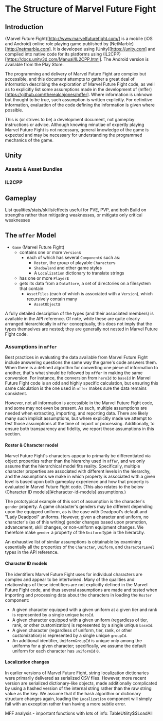 # The Structure of Marvel Future Fight

## Introduction

(Marvel Future Fight)[http://www.marvelfuturefight.com/] is a mobile (iOS and
Android) online role playing game published by
(NetMarble)[http://netmarble.com]. It is developed using
(Unity)[https://unity.com] and compiled into native code for its platforms using
(IL2CPP)[https://docs.unity3d.com/Manual/IL2CPP.html]. The Android version is
available from the Play Store.

The programming and delivery of Marvel Future Fight are complex but accessible,
and this document attempts to gather a great deal of information describing the
exploration of Marvel Future Fight code, as well as to explicitly list some
assumptions made in the development of
(mffer)[https://github.com/therealchjones/mffer]. Where information is unknown
but thought to be true, such assumption is written explicitly. For definitive
information, evaluation of the code defining the information is given where possible.

This is (or strives to be) a development document, not gameplay instructions or
advice. Although knowing minutiae of expertly playing Marvel Future Fight is not
necessary, general knowledge of the game is expected and may be necessary for
understanding the programmed mechanics of the game.

## Unity

### Assets & Asset Bundles

### IL2CPP

## Gameplay

List qualities/stats/skills/effects useful for PVE, PVP, and both
Build on strengths rather than mitigating weaknesses, or mitigate only critical weaknesses

## The `mffer` Model

-   `Game` (Marvel Future Fight)
    -   contains one or more `Version`s
        -   each of which has several `Component`s such as:
            -   `Roster`, the group of playable `Character`s
            -   `Shadowland` and other game styles
            -   A `Localization` dictionary to translate strings
    -   has one or more `Player`s
    -   gets its data from a `DataStore`, a set of directories on a filesystem that contain
        -   `AssetFiles` (each of which is associated with a `Version`), which recursively contain many
            -   `AssetObject`s

A fully detailed description of the types (and their associated members) is
available in the API reference. Of note, while these are quite clearly arranged
hierarchically in `mffer` conceptually, this does not imply that the types
themselves are nested; they are generally not nested in Marvel Future Fight code.

### Assumptions in `mffer`

Best practices in evaluating the data available from Marvel Future Fight include
answering questions the same way the game's code answers them. When there is a
defined algorithm for converting one piece of information to another, that's
what should be followed by `mffer` in making the same conversion. For instance,
the conversion from `heroId` to `baseId` in Marvel Future Fight code is an odd
and highly specific calculation, but ensuring this same calculation is the one
used in `mffer` makes sure the data remains consistent.

However, not all information is accessible in the Marvel Future Fight code, and
some may not even be present. As such, multiple assumptions are needed when
extracting, importing, and reporting data. There are likely many such implicit
assumptions, but where explicitly made we attempt to test those assumptions at
the time of import or processing. Additionally, to ensure both transparency and
fidelity, we report those assumptions in this section.

#### Roster & Character model

Marvel Future Fight's characters appear to primarily be differentiated via
object properties rather than the hierarchy used in `mffer`, and we only assume
that the hierarchical model fits reality. Specifically, multiple character
properties are associated with different levels in the hierarchy, and the
assumptions we make in which property is associated with a given level is based
upon both gameplay experience and how that property is evaluated in Marvel Future
Fight code. (This also relates to the below (Character ID
models)[#character-id-models] assumptions.)

The prototypical example of this sort of assumption is the character's `gender`
property. A game character's genders may be different depending upon the
equipped uniform, as is the case with Deadpool's default and "Lady Deadpool"
uniforms. However, given a character and uniform, no character's (as of this
writing) gender changes based upon promotion, advancement, skill changes, or
non-uniform equipment changes. We therefore make `gender` a property of the
`Uniform` type in the hierarchy.

An exhaustive list of similar assumptions is obtainable by examining essentially
all the properties of the `Character`, `Uniform`, and `CharacterLevel` types in
the API reference.

#### Character ID models

The identifiers Marvel Future Fight uses for individual characters are complex
and appear to be intertwined. Many of the qualities and relationships of these
identifiers are not explicitly defined in the Marvel Future Fight code, and thus
several assumptions are made and tested when importing and processing data about
the characters in loading the `Roster` component:

-   A given character equipped with a given uniform at a given tier and rank is
    represented by a single unique `heroId`.
-   A given character equipped with a given uniform (regardless of tier, rank,
    or other customization) is represented by a single unique `baseId`.
-   A given character (regardless of uniform, tier, rank, or other customization)
    is represented by a single unique `groupId`.
-   An additional identifier, `UniformGroupId` is unique only among the uniforms for
    a given character; specifically, we assume the default uniform for each
    character has `uniformId` `0`.

#### Localization changes

In earlier versions of Marvel Future Fight, string localization dictionaries
were primarily delivered as serialized CSV files. However, more recent version
are serialized dictionary-like objects, made additionally complicated by using a
hashed version of the internal string rather than the raw string value as the
key. We assume that if the hash algorithm or dictionary structure changes again,
loading the `Localization` component will simply fail with an exception rather
than having a more subtle error.

MFF analysis - important functions with lots of info:
TableUtility$$LoadAll
